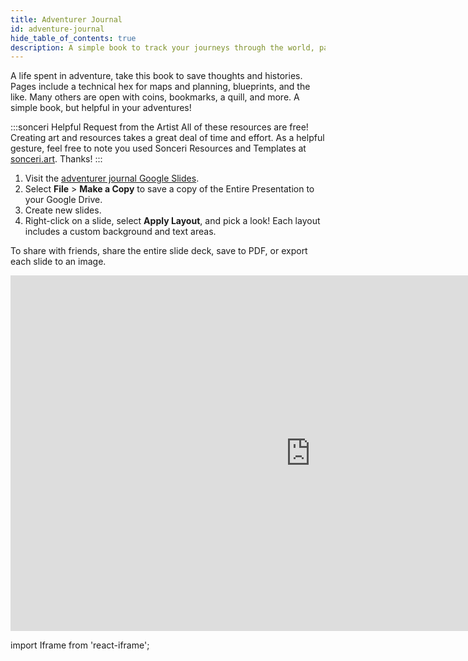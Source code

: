 ```yaml
---
title: Adventurer Journal
id: adventure-journal
hide_table_of_contents: true
description: A simple book to track your journeys through the world, pages include coins and fine additions. Google Slides journal series.
---
```


A life spent in adventure, take this book to save thoughts and histories. Pages include a technical hex for maps and planning, blueprints, and the like. Many others are open with coins, bookmarks, a quill, and more. A simple book, but helpful in your adventures!

:::sonceri Helpful Request from the Artist
All of these resources are free! Creating art and resources takes a great deal of time and effort. As a helpful gesture, feel free to note you used Sonceri Resources and Templates at [sonceri.art](https://sonceri.art/). Thanks!
:::

1. Visit the [adventurer journal Google Slides](https://docs.google.com/presentation/d/1nTJV2sc2YLMonKEKn_Wa-PZW7XQeMSgvRe7rDQTcdhk).
2. Select **File** > **Make a Copy** to save a copy of the Entire Presentation to your Google Drive.
3. Create new slides.
4. Right-click on a slide, select **Apply Layout**, and pick a look! Each layout includes a custom background and text areas.

To share with friends, share the entire slide deck, save to PDF, or export each slide to an image.

<div className='responsive-google-slides'>

<iframe src="https://docs.google.com/presentation/d/e/2PACX-1vR5z4VTDP8a7iXt2i-07Zj2cxWYaFa6jVUylii4gQbFtQgqxoDNeqtdNDEXjHlxVvB9UPGLRnfIjYSS/embed?start=false&loop=false&delayms=3000" frameborder="0" width="960" height="569" allowFullScreen="true" mozallowFullScreen="true" webkitallowFullScreen="true"></iframe>

</div>


import Iframe from 'react-iframe';